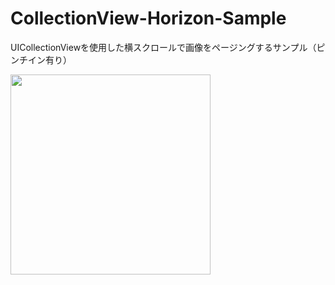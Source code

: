 # CollectionView-Horizon-Sample
UICollectionViewを使用した横スクロールで画像をページングするサンプル（ピンチイン有り）

<img src="https://github.com/ddd503/Image-Resource/blob/master/slideImage.gif" width="320">
